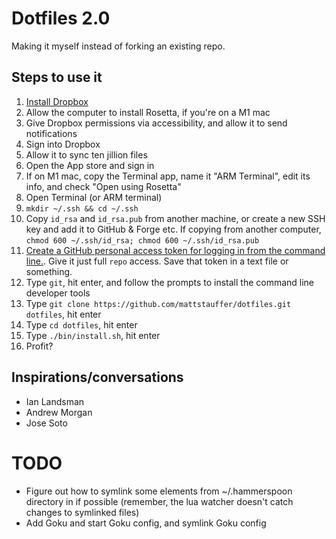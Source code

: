 # Dotfiles 2.0

Making it myself instead of forking an existing repo.

## Steps to use it

1. [Install Dropbox](https://www.dropbox.com/install)
1. Allow the computer to install Rosetta, if you're on a M1 mac
1. Give Dropbox permissions via accessibility, and allow it to send notifications
1. Sign into Dropbox
1. Allow it to sync ten jillion files
1. Open the App store and sign in
1. If on M1 mac, copy the Terminal app, name it "ARM Terminal", edit its info, and check "Open using Rosetta"
1. Open Terminal (or ARM terminal)
1. `mkdir ~/.ssh && cd ~/.ssh`
1. Copy `id_rsa` and `id_rsa.pub` from another machine, or create a new SSH key and add it to GitHub & Forge etc. If copying from another computer, `chmod 600 ~/.ssh/id_rsa; chmod 600 ~/.ssh/id_rsa.pub`
1. [Create a GitHub personal access token for logging in from the command line.](https://docs.github.com/en/free-pro-team@latest/github/authenticating-to-github/creating-a-personal-access-token). Give it just full `repo` access. Save that token in a text file or something.
1. Type `git`, hit enter, and follow the prompts to install the command line developer tools
1. Type `git clone https://github.com/mattstauffer/dotfiles.git dotfiles`, hit enter
1. Type `cd dotfiles`, hit enter
1. Type `./bin/install.sh`, hit enter
1. Profit?


## Inspirations/conversations

- Ian Landsman
- Andrew Morgan
- Jose Soto

# TODO
- Figure out how to symlink some elements from ~/.hammerspoon directory in if possible (remember, the lua watcher doesn't catch changes to symlinked files)
- Add Goku and start Goku config, and symlink Goku config
